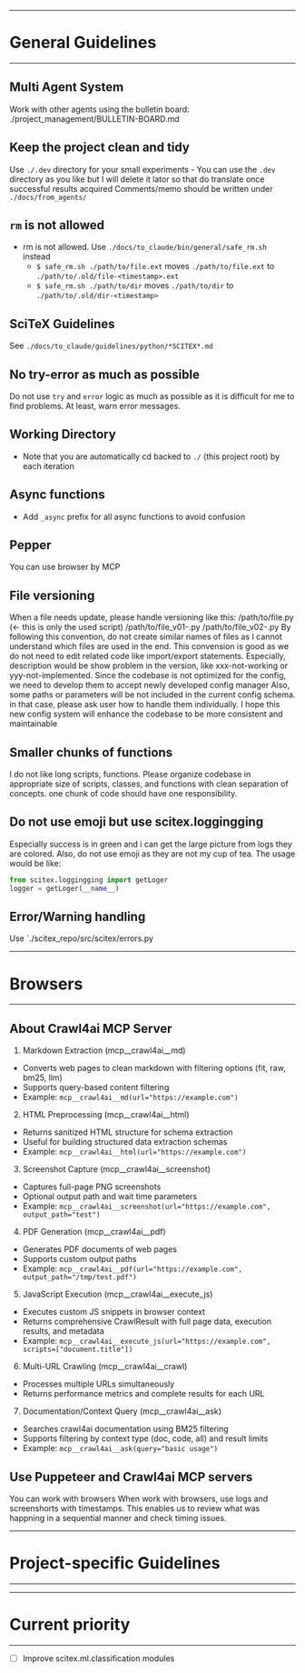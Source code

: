 <!-- ---
!-- Timestamp: 2025-09-21 20:23:43
!-- Author: ywatanabe
!-- File: /ssh:sp:/home/ywatanabe/proj/scitex_repo/CLAUDE.md
!-- --- -->

----------------------------------------
# General Guidelines
----------------------------------------
## Multi Agent System
Work with other agents using the bulletin board: ./project_management/BULLETIN-BOARD.md

## Keep the project clean and tidy
Use `./.dev` directory for your small experiments - You can use the `.dev` directory as you like but I will delete it lator so that do translate once successful results acquired
Comments/memo should be written under `./docs/from_agents/`

## `rm` is not allowed
- rm is not allowed. Use `./docs/to_claude/bin/general/safe_rm.sh` instead
  - `$ safe_rm.sh ./path/to/file.ext` moves `./path/to/file.ext` to `./path/to/.old/file-<timestamp>.ext`
  - `$ safe_rm.sh ./path/to/dir` moves `./path/to/dir` to `./path/to/.old/dir-<timestamp>`

## SciTeX Guidelines
See `./docs/to_claude/guidelines/python/*SCITEX*.md`

## No try-error as much as possible
Do not use `try` and `error` logic as much as possible as it is difficult for me to find problems. At least, warn error messages.

## Working Directory
- Note that you are automatically cd backed to `./` (this project root) by each iteration

## Async functions
- Add `_async` prefix for all async functions to avoid confusion

## Pepper
You can use browser by MCP

## File versioning
When a file needs update, please handle versioning like this:
/path/to/file.py (<- this is only the used script)
/path/to/file_v01-<description>.py
/path/to/file_v02-<description>.py
By following this convention, do not create similar names of files as I cannot understand which files are used in the end.
This convension is good as we do not need to edit related code like import/export statements.
Especially, description would be show problem in the version, like xxx-not-working or yyy-not-implemented.
Since the codebase is not optimized for the config, we need to develop them to accept newly developed config manager
Also, some paths or parameters will be not included in the current config schema. in that case, please ask user how to handle them individually.
I hope this new config system will enhance the codebase to be more consistent and maintainable

## Smaller chunks of functions
I do not like long scripts, functions.
Please organize codebase in appropriate size of scripts, classes, and functions with clean separation of concepts. one chunk of code should have one responsibility.

## Do not use emoji but use scitex.loggingging
Especially success is in green and i can get the large picture from logs they are colored.
Also, do not use emoji as they are not my cup of tea.
The usage would be like:
``` python
from scitex.loggingging import getLoger
logger = getLoger(__name__)
```

## Error/Warning handling
Use `./scitex_repo/src/scitex/errors.py

----------------------------------------
# Browsers
----------------------------------------
## About Crawl4ai MCP Server
1. Markdown Extraction (mcp__crawl4ai__md)
  - Converts web pages to clean markdown with filtering options (fit, raw, bm25, llm)
  - Supports query-based content filtering
  - Example: `mcp__crawl4ai__md(url="https://example.com")`
2. HTML Preprocessing (mcp__crawl4ai__html)
  - Returns sanitized HTML structure for schema extraction
  - Useful for building structured data extraction schemas
  - Example: `mcp__crawl4ai__html(url="https://example.com")`
3. Screenshot Capture (mcp__crawl4ai__screenshot)
  - Captures full-page PNG screenshots
  - Optional output path and wait time parameters
  - Example: `mcp__crawl4ai__screenshot(url="https://example.com", output_path="test")`
4. PDF Generation (mcp__crawl4ai__pdf)
  - Generates PDF documents of web pages
  - Supports custom output paths
  - Example: `mcp__crawl4ai__pdf(url="https://example.com", output_path="/tmp/test.pdf")`
5. JavaScript Execution (mcp__crawl4ai__execute_js)
  - Executes custom JS snippets in browser context
  - Returns comprehensive CrawlResult with full page data, execution results, and metadata
  - Example: `mcp__crawl4ai__execute_js(url="https://example.com", scripts=["document.title"])`
6. Multi-URL Crawling (mcp__crawl4ai__crawl)
  - Processes multiple URLs simultaneously
  - Returns performance metrics and complete results for each URL
7. Documentation/Context Query (mcp__crawl4ai__ask)
  - Searches crawl4ai documentation using BM25 filtering
  - Supports filtering by context type (doc, code, all) and result limits
  - Example: `mcp__crawl4ai__ask(query="basic usage")`

## Use Puppeteer and Crawl4ai MCP servers
You can work with browsers
When work with browsers, use logs and screenshorts with timestamps. This enables us to review what was happning in a sequential manner and check timing issues.


----------------------------------------
# Project-specific Guidelines
----------------------------------------

----------------------------------------
# Current priority
----------------------------------------
- [ ] Improve scitex.ml.classification modules

<!-- EOF -->